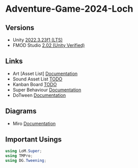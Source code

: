 # Adventure-Game-2024-Loch

## Versions
- Unity [2022.3.23f1 (LTS)](unityhub://2022.3.23f1/dbb3f7c5b5c6)
- FMOD Studio [2.02 (Unity Verified)](https://www.fmod.com/download)

## Links
- Art [Asset List]  [Documentation](https://docs.google.com/spreadsheets/d/1ZOlA2UKqNCFzyyNiZHvT-X3DLCLqptQ800N0KvuEctg/edit?usp=sharing)
- Sound Asset List [TODO](https://www.google.com/teapot)
- Kanban Board [TODO](https://www.google.com/teapot)
- Super Behaviour [Documentation](https://superbehaviour.lom.li/api/index.html)
- DoTween [Documentation](https://dotween.demigiant.com/documentation.php)

## Diagrams
- Miro [Documentation](https://miro.com/app/board/uXjVKY_xCzo=/?share_link_id=326002641749)


## Important Usings
```csharp
using LoM.Super;
using TMPro;
using DG.Tweening;
```
